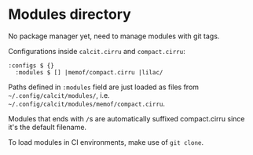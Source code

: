 # Modules directory

No package manager yet, need to manage modules with git tags.

Configurations inside `calcit.cirru` and `compact.cirru`:

```cirru
:configs $ {}
  :modules $ [] |memof/compact.cirru |lilac/
```

Paths defined in `:modules` field are just loaded as files from `~/.config/calcit/modules/`, i.e. `~/.config/calcit/modules/memof/compact.cirru`.

Modules that ends with `/`s are automatically suffixed compact.cirru since it's the default filename.

To load modules in CI environments, make use of `git clone`.

